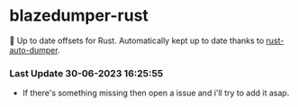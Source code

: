 # blazedumper-rust

🚀 Up to date offsets for Rust. Automatically kept up to date thanks to [rust-auto-dumper](https://github.com/Akandesh/rust-auto-dumper).


### Last Update 30-06-2023 16:25:55
- If there's something missing then open a issue and i'll try to add it asap.